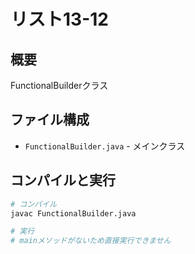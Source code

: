 # リスト13-12

## 概要
FunctionalBuilderクラス

## ファイル構成
- `FunctionalBuilder.java` - メインクラス

## コンパイルと実行
```bash
# コンパイル
javac FunctionalBuilder.java

# 実行
# mainメソッドがないため直接実行できません
```
